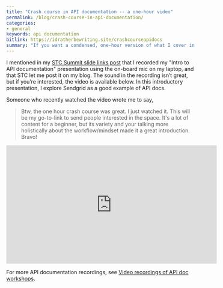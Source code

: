 ```yaml
---
title: "Crash course in API documentation -- a one-hour video"
permalink: /blog/crash-course-in-api-documentation/
categories:
- general
keywords: api documentation
bitlink: https://idratherbewriting.site/crashcourseapidocs
summary: "If you want a condensed, one-hour version of what I cover in my API documentation workshop, check out this crash-course video."
---
```


I mentioned in my [STC Summit slide links post](https://idratherbewriting.com/blog/my-slide-links-times-stc-summit/#apidoc) that I recorded my "Intro to API documentation" presentation using the on-board mic on my laptop, and that STC let me post it on my blog. The sound in the recording isn’t great, but if you’re interested, the video is available below. In this introductory presentation, I explore Sendgrid as a good example of API docs.

Someone who recently watched the video wrote me to say,

> Btw, the one hour crash course was great. I just watched it. This will be my go-to-link to send people interested in the space. It's a lot of content for a beginner, but its variety and your talking more holistically about the workflow/mindset made it a great introduction. Bravo!

 <iframe width="560" height="315" src="https://www.youtube.com/embed/5pzhtrrtkXY" frameborder="0" allow="accelerometer; autoplay; encrypted-media; gyroscope; picture-in-picture" allowfullscreen></iframe>

 For more API documentation recordings, see [Video recordings of API doc workshops](https://idratherbewriting.com/learnapidoc/docapis_course_videos.html).

